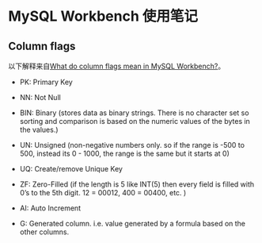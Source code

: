 # MySQL Workbench 使用笔记

## Column flags

以下解释来自[What do column flags mean in MySQL Workbench?][1]。

- PK: Primary Key
- NN: Not Null
- BIN: Binary (stores data as binary strings. There is no character set so sorting and comparison is based on the numeric values of the bytes in the values.)
- UN: Unsigned (non-negative numbers only. so if the range is -500 to 500, instead its 0 - 1000, the range is the same but it starts at 0)
- UQ: Create/remove Unique Key
- ZF: Zero-Filled (if the length is 5 like INT(5) then every field is filled with 0’s to the 5th digit. 12 = 00012, 400 = 00400, etc. )
- AI: Auto Increment
- G: Generated column. i.e. value generated by a formula based on the other columns.

  [1]: https://stackoverflow.com/a/3663971/11467929
